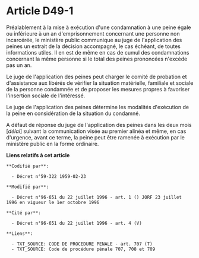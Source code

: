 # Article D49-1

Préalablement à la mise à exécution d'une condamnation à une peine égale ou inférieure à un an d'emprisonnement concernant
une personne non incarcérée, le ministère public communique au juge de l'application des peines un extrait de la décision
accompagné, le cas échéant, de toutes informations utiles. Il en est de même en cas de cumul des condamnations concernant la
même personne si le total des peines prononcées n'excède pas un an.

Le juge de l'application des peines peut charger le comité de probation et d'assistance aux libérés de vérifier la situation
matérielle, familiale et sociale de la personne condamnée et de proposer les mesures propres à favoriser l'insertion sociale
de l'intéressé.

Le juge de l'application des peines détermine les modalités d'exécution de la peine en considération de la situation du
condamné.

A défaut de réponse du juge de l'application des peines dans les deux mois [*délai*] suivant la communication visée au
premier alinéa et même, en cas d'urgence, avant ce terme, la peine peut être ramenée à exécution par le ministère public en
la forme ordinaire.

**Liens relatifs à cet article**

	**Codifié par**:

	  - Décret n°59-322 1959-02-23

	**Modifié par**:

	  - Décret n°96-651 du 22 juillet 1996 - art. 1 () JORF 23 juillet 1996 en vigueur le 1er octobre 1996

	**Cité par**:

	  - Décret n°96-651 du 22 juillet 1996 - art. 4 (V)

	**Liens**:

	  - TXT_SOURCE: CODE DE PROCEDURE PENALE - art. 707 (T)
	  - TXT_SOURCE: Code de procédure pénale 707, 708 et 709
